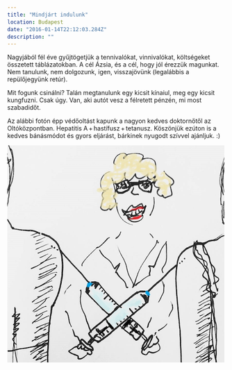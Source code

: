 ```yaml
---
title: "Mindjárt indulunk"
location: Budapest
date: "2016-01-14T22:12:03.284Z"
description: ""
---
```

Nagyjából fél éve gyűjtögetjük a tennivalókat, vinnivalókat, költségeket összetett táblázatokban. A cél Ázsia, és a cél, hogy jól érezzük magunkat. Nem tanulunk, nem dolgozunk, igen, visszajövünk (legalábbis a repülőjegyünk retúr).

Mit fogunk csinálni? Talán megtanulunk egy kicsit kínaiul, meg egy kicsit kungfuzni. Csak úgy. Van, aki autót vesz a félretett pénzén, mi most szabadidőt.

Az alábbi fotón épp védőoltást kapunk a nagyon kedves doktornőtől az Oltóközpontban. Hepatitis A + hastífusz + tetanusz. Köszönjük ezúton is a kedves bánásmódot és gyors eljárást, bárkinek nyugodt szívvel ajánljuk. :)

![Rajz az oltásról](../../img/oltas.png)
